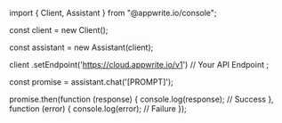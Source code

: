 import { Client, Assistant } from "@appwrite.io/console";

const client = new Client();

const assistant = new Assistant(client);

client
    .setEndpoint('https://cloud.appwrite.io/v1') // Your API Endpoint
;

const promise = assistant.chat('[PROMPT]');

promise.then(function (response) {
    console.log(response); // Success
}, function (error) {
    console.log(error); // Failure
});